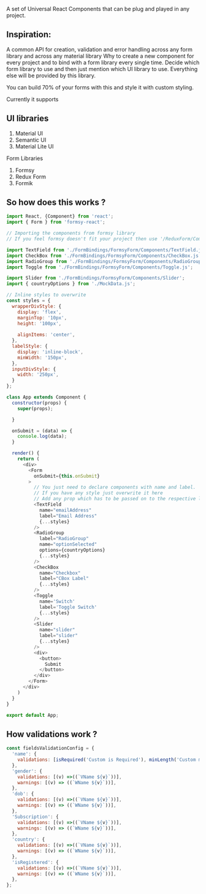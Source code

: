 A set of Universal React Components that can be plug and played in any project.

## Inspiration:

A common API for creation, validation and error handling across any form library and across any material library
Why to create a new component for every project and to bind with a form library every single time.
Decide which form library to use and then just mention which UI library to use. Everything else will be provided by this library.

You can build 70% of your forms with this and style it with custom styling.

Currently it supports

## UI libraries
1. Material UI
2. Semantic UI
3. Material Lite UI

Form Libraries
1. Formsy
2. Redux Form
3. Formik

## So how does this works ?

```javascript
import React, {Component} from 'react';
import { Form } from 'formsy-react';

// Importing the components from formsy library
// If you feel formsy doesn't fit your project then use '/ReduxForm/Components/.....'

import TextField from './FormBindings/FormsyForm/Components/TextField.js';
import CheckBox from './FormBindings/FormsyForm/Components/CheckBox.js';
import RadioGroup from './FormBindings/FormsyForm/Components/RadioGroup.js';
import Toggle from './FormBindings/FormsyForm/Components/Toggle.js';

import Slider from './FormBindings/FormsyForm/Components/Slider';
import { countryOptions } from './MockData.js';

// Inline styles to overwrite
const styles = {
  wrapperDivStyle: {
    display: 'flex',
    marginTop: '10px',
    height: '100px',
    
    alignItems: 'center',
  },
  labelStyle: {
    display: 'inline-block',
    minWidth: '150px',
  },
  inputDivStyle: {
    width: '250px',
  }
};

class App extends Component {
  constructor(props) {
    super(props);

  }

  onSubmit = (data) => {
    console.log(data);
  }

  render() {
    return (
      <div>
        <Form
          onSubmit={this.onSubmit}
        >
          // You just need to declare components with name and label.
          // If you have any style just overwrite it here
          // Add any prop which has to be passed on to the respective library
          <TextField
            name="emailAddress"
            label="Email Address"
            {...styles}
          />
          <RadioGroup
            label="RadioGroup"
            name="optionSelected"
            options={countryOptions}
            {...styles}
          />
          <CheckBox
            name="Checkbox"
            label="CBox Label"
            {...styles}
          />
          <Toggle
            name='Switch'  
            label='Toggle Switch'
            {...styles}
          />
          <Slider
            name="slider"
            label="slider"
            {...styles}
          />
          <div>
            <button>
              Submit
            </button>
          </div>
        </Form>
      </div>
    )
  }
}

export default App;
```

## How validations work ?

```javascript
const fieldsValidationConfig = {
  'name': {
    validations: [isRequired('Custom is Required'), minLength('Custom min length')(3)],
  },
  'gender': {
    validations: [(v) =>((`VName ${v}`))],
    warnings: [(v) => ((`WName ${v}`))],
  },
  'dob': {
    validations: [(v) =>((`VName ${v}`))],
    warnings: [(v) => ((`WName ${v}`))],
  },
  'Subscription': {
    validations: [(v) =>((`VName ${v}`))],
    warnings: [(v) => ((`WName ${v}`))],
  },
  'country': {
    validations: [(v) =>((`VName ${v}`))],
    warnings: [(v) => ((`WName ${v}`))],
  },
  'isRegistered': {
    validations: [(v) =>((`VName ${v}`))],
    warnings: [(v) => ((`WName ${v}`))],
  },
};


```
